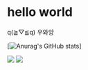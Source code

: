 # hello world
q(≧▽≦q) 우와앙

[![Anurag's GitHub stats](https://github-readme-stats.vercel.app/api?username=Lunar1020&&show_icons=true&theme=tokyonight)]

![](https://img.shields.io/badge/Language-python-brightgreen&logo=#3776AB&logoColor=#000000)  ![](https://img.shields.io/github/followers/Lunar1020?style=social)
